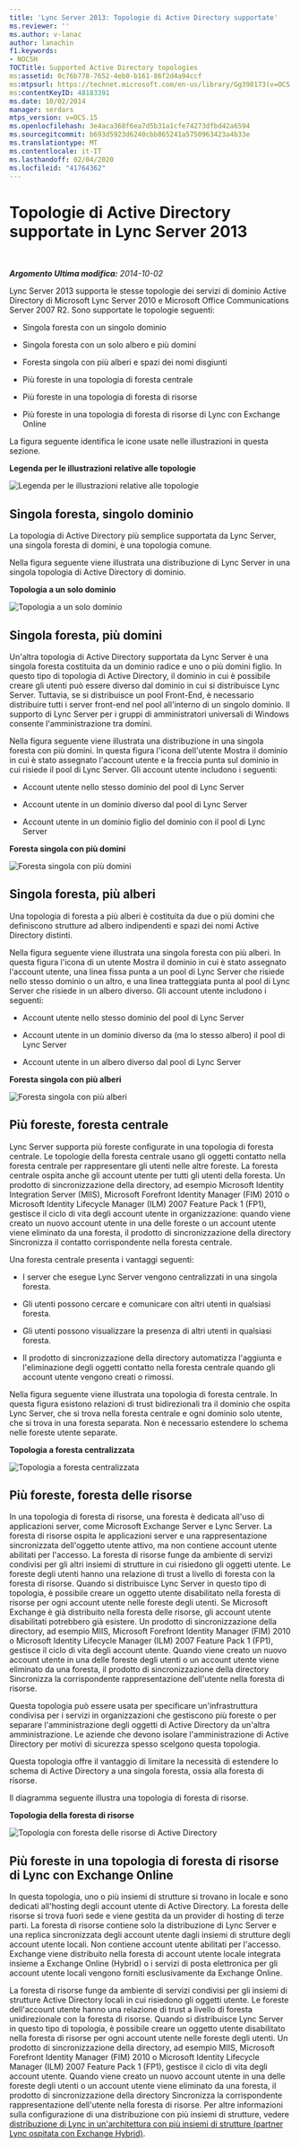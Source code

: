 ```yaml
---
title: 'Lync Server 2013: Topologie di Active Directory supportate'
ms.reviewer: ''
ms.author: v-lanac
author: lanachin
f1.keywords:
- NOCSH
TOCTitle: Supported Active Directory topologies
ms:assetid: 0c76b778-7652-4eb0-b161-86f2d4a94ccf
ms:mtpsurl: https://technet.microsoft.com/en-us/library/Gg398173(v=OCS.15)
ms:contentKeyID: 48183391
ms.date: 10/02/2014
manager: serdars
mtps_version: v=OCS.15
ms.openlocfilehash: 3e4aca368f6ea7d5b31a1cfe74273dfbd42a6594
ms.sourcegitcommit: b693d5923d6240cbb865241a5750963423a4b33e
ms.translationtype: MT
ms.contentlocale: it-IT
ms.lasthandoff: 02/04/2020
ms.locfileid: "41764362"
---
```

<div data-xmlns="http://www.w3.org/1999/xhtml">

<div class="topic" data-xmlns="http://www.w3.org/1999/xhtml" data-msxsl="urn:schemas-microsoft-com:xslt" data-cs="http://msdn.microsoft.com/en-us/">

<div data-asp="http://msdn2.microsoft.com/asp">

# <a name="supported-active-directory-topologies-in-lync-server-2013"></a>Topologie di Active Directory supportate in Lync Server 2013

</div>

<div id="mainSection">

<div id="mainBody">

<span> </span>

_**Argomento Ultima modifica:** 2014-10-02_

Lync Server 2013 supporta le stesse topologie dei servizi di dominio Active Directory di Microsoft Lync Server 2010 e Microsoft Office Communications Server 2007 R2. Sono supportate le topologie seguenti:

  - Singola foresta con un singolo dominio

  - Singola foresta con un solo albero e più domini

  - Foresta singola con più alberi e spazi dei nomi disgiunti

  - Più foreste in una topologia di foresta centrale

  - Più foreste in una topologia di foresta di risorse

  - Più foreste in una topologia di foresta di risorse di Lync con Exchange Online

La figura seguente identifica le icone usate nelle illustrazioni in questa sezione.

**Legenda per le illustrazioni relative alle topologie**

![Legenda per le illustrazioni relative alle topologie](images/Gg398173.0c3cc89f-6c43-4bc8-b2ec-61d89e391ee9(OCS.15).jpg "Legenda per le illustrazioni relative alle topologie")

<div>

## <a name="single-forest-single-domain"></a>Singola foresta, singolo dominio

La topologia di Active Directory più semplice supportata da Lync Server, una singola foresta di domini, è una topologia comune.

Nella figura seguente viene illustrata una distribuzione di Lync Server in una singola topologia di Active Directory di dominio.

**Topologia a un solo dominio**

![Topologia a un solo dominio](images/Gg398173.258b3b3f-0558-4a36-a4c2-031be7299668(OCS.15).jpg "Topologia a un solo dominio")

</div>

<div>

## <a name="single-forest-multiple-domains"></a>Singola foresta, più domini

Un'altra topologia di Active Directory supportata da Lync Server è una singola foresta costituita da un dominio radice e uno o più domini figlio. In questo tipo di topologia di Active Directory, il dominio in cui è possibile creare gli utenti può essere diverso dal dominio in cui si distribuisce Lync Server. Tuttavia, se si distribuisce un pool Front-End, è necessario distribuire tutti i server front-end nel pool all'interno di un singolo dominio. Il supporto di Lync Server per i gruppi di amministratori universali di Windows consente l'amministrazione tra domini.

Nella figura seguente viene illustrata una distribuzione in una singola foresta con più domini. In questa figura l'icona dell'utente Mostra il dominio in cui è stato assegnato l'account utente e la freccia punta sul dominio in cui risiede il pool di Lync Server. Gli account utente includono i seguenti:

  - Account utente nello stesso dominio del pool di Lync Server

  - Account utente in un dominio diverso dal pool di Lync Server

  - Account utente in un dominio figlio del dominio con il pool di Lync Server

**Foresta singola con più domini**

![Foresta singola con più domini](images/Gg398173.2b809c72-c3cd-4fad-afe6-8c2dae779750(OCS.15).jpg "Foresta singola con più domini")

</div>

<div>

## <a name="single-forest-multiple-trees"></a>Singola foresta, più alberi

Una topologia di foresta a più alberi è costituita da due o più domini che definiscono strutture ad albero indipendenti e spazi dei nomi Active Directory distinti.

Nella figura seguente viene illustrata una singola foresta con più alberi. In questa figura l'icona di un utente Mostra il dominio in cui è stato assegnato l'account utente, una linea fissa punta a un pool di Lync Server che risiede nello stesso dominio o un altro, e una linea tratteggiata punta al pool di Lync Server che risiede in un albero diverso. Gli account utente includono i seguenti:

  - Account utente nello stesso dominio del pool di Lync Server

  - Account utente in un dominio diverso da (ma lo stesso albero) il pool di Lync Server

  - Account utente in un albero diverso dal pool di Lync Server

**Foresta singola con più alberi**

![Foresta singola con più alberi](images/Gg398173.db30fa49-174a-4974-8695-41dd78e39432(OCS.15).jpg "Foresta singola con più alberi")

</div>

<div>

## <a name="multiple-forests-central-forest"></a>Più foreste, foresta centrale

Lync Server supporta più foreste configurate in una topologia di foresta centrale. Le topologie della foresta centrale usano gli oggetti contatto nella foresta centrale per rappresentare gli utenti nelle altre foreste. La foresta centrale ospita anche gli account utente per tutti gli utenti della foresta. Un prodotto di sincronizzazione della directory, ad esempio Microsoft Identity Integration Server (MIIS), Microsoft Forefront Identity Manager (FIM) 2010 o Microsoft Identity Lifecycle Manager (ILM) 2007 Feature Pack 1 (FP1), gestisce il ciclo di vita degli account utente in organizzazione: quando viene creato un nuovo account utente in una delle foreste o un account utente viene eliminato da una foresta, il prodotto di sincronizzazione della directory Sincronizza il contatto corrispondente nella foresta centrale.

Una foresta centrale presenta i vantaggi seguenti:

  - I server che esegue Lync Server vengono centralizzati in una singola foresta.

  - Gli utenti possono cercare e comunicare con altri utenti in qualsiasi foresta.

  - Gli utenti possono visualizzare la presenza di altri utenti in qualsiasi foresta.

  - Il prodotto di sincronizzazione della directory automatizza l'aggiunta e l'eliminazione degli oggetti contatto nella foresta centrale quando gli account utente vengono creati o rimossi.

Nella figura seguente viene illustrata una topologia di foresta centrale. In questa figura esistono relazioni di trust bidirezionali tra il dominio che ospita Lync Server, che si trova nella foresta centrale e ogni dominio solo utente, che si trova in una foresta separata. Non è necessario estendere lo schema nelle foreste utente separate.

**Topologia a foresta centralizzata**

![Topologia a foresta centralizzata](images/Gg398173.7feb049a-453b-4134-9128-873b83ee1755(OCS.15).jpg "Topologia a foresta centralizzata")

</div>

<div>

## <a name="multiple-forests-resource-forest"></a>Più foreste, foresta delle risorse

In una topologia di foresta di risorse, una foresta è dedicata all'uso di applicazioni server, come Microsoft Exchange Server e Lync Server. La foresta di risorse ospita le applicazioni server e una rappresentazione sincronizzata dell'oggetto utente attivo, ma non contiene account utente abilitati per l'accesso. La foresta di risorse funge da ambiente di servizi condivisi per gli altri insiemi di strutture in cui risiedono gli oggetti utente. Le foreste degli utenti hanno una relazione di trust a livello di foresta con la foresta di risorse. Quando si distribuisce Lync Server in questo tipo di topologia, è possibile creare un oggetto utente disabilitato nella foresta di risorse per ogni account utente nelle foreste degli utenti. Se Microsoft Exchange è già distribuito nella foresta delle risorse, gli account utente disabilitati potrebbero già esistere. Un prodotto di sincronizzazione della directory, ad esempio MIIS, Microsoft Forefront Identity Manager (FIM) 2010 o Microsoft Identity Lifecycle Manager (ILM) 2007 Feature Pack 1 (FP1), gestisce il ciclo di vita degli account utente. Quando viene creato un nuovo account utente in una delle foreste degli utenti o un account utente viene eliminato da una foresta, il prodotto di sincronizzazione della directory Sincronizza la corrispondente rappresentazione dell'utente nella foresta di risorse.

Questa topologia può essere usata per specificare un'infrastruttura condivisa per i servizi in organizzazioni che gestiscono più foreste o per separare l'amministrazione degli oggetti di Active Directory da un'altra amministrazione. Le aziende che devono isolare l'amministrazione di Active Directory per motivi di sicurezza spesso scelgono questa topologia.

Questa topologia offre il vantaggio di limitare la necessità di estendere lo schema di Active Directory a una singola foresta, ossia alla foresta di risorse.

Il diagramma seguente illustra una topologia di foresta di risorse.

**Topologia della foresta di risorse**

![Topologia con foresta delle risorse di Active Directory](images/Gg398173.54ab82f1-e9e5-40f0-a54e-86e340b65c2a(OCS.15).jpg "Topologia con foresta delle risorse di Active Directory")

</div>

<div>

## <a name="multiple-forests-in-a-lync-resource-forest-topology-with-exchange-online"></a>Più foreste in una topologia di foresta di risorse di Lync con Exchange Online

In questa topologia, uno o più insiemi di strutture si trovano in locale e sono dedicati all'hosting degli account utente di Active Directory. La foresta delle risorse si trova fuori sede e viene gestita da un provider di hosting di terze parti. La foresta di risorse contiene solo la distribuzione di Lync Server e una replica sincronizzata degli account utente dagli insiemi di strutture degli account utente locali. Non contiene account utente abilitati per l'accesso. Exchange viene distribuito nella foresta di account utente locale integrata insieme a Exchange Online (Hybrid) o i servizi di posta elettronica per gli account utente locali vengono forniti esclusivamente da Exchange Online.

La foresta di risorse funge da ambiente di servizi condivisi per gli insiemi di strutture Active Directory locali in cui risiedono gli oggetti utente. Le foreste dell'account utente hanno una relazione di trust a livello di foresta unidirezionale con la foresta di risorse. Quando si distribuisce Lync Server in questo tipo di topologia, è possibile creare un oggetto utente disabilitato nella foresta di risorse per ogni account utente nelle foreste degli utenti. Un prodotto di sincronizzazione della directory, ad esempio MIIS, Microsoft Forefront Identity Manager (FIM) 2010 o Microsoft Identity Lifecycle Manager (ILM) 2007 Feature Pack 1 (FP1), gestisce il ciclo di vita degli account utente. Quando viene creato un nuovo account utente in una delle foreste degli utenti o un account utente viene eliminato da una foresta, il prodotto di sincronizzazione della directory Sincronizza la corrispondente rappresentazione dell'utente nella foresta di risorse. Per altre informazioni sulla configurazione di una distribuzione con più insiemi di strutture, vedere [distribuzione di Lync in un'architettura con più insiemi di strutture (partner Lync ospitata con Exchange Hybrid)](http://go.microsoft.com/fwlink/p/?linkid=513216).

</div>

</div>

<span> </span>

</div>

</div>

</div>

